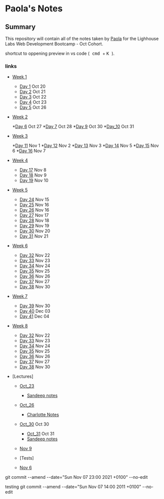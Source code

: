 # Paola's Notes
## Summary
This repository will contain all of the notes taken by [Paola](https://github.com/papoita) for the Lighhouse Labs Web Development Bootcamp - Oct Cohort.

shortcut to oppening preview in vs code
(<kbd> cmd </kbd>  + <kbd> K </kbd>).

### links



* [Week 1](/Week_1)
  * [Day 1](/Week_1/Day_1) Oct 20
  * [Day 2](/Week_1/Day_2) Oct 21
  * [Day 3](/Week_1/Day_3) Oct 22
  * [Day 4](/Week_1/Day_4) Oct 23
  * [Day 5](/Week_1/Day_5) Oct 26


* [Week 2](/Week_2)

  *[Day 6](/Week_2/Day_6) Oct 27
  *[Day 7](/Week_2/Day_7) Oct 28
  *[Day 9](/Week_2/Day_9) Oct 30
  *[Day_10](/Week_2/Day_10) Oct 31


* [Week 3](/Week_3)

  *[Day 11](Week_3/Day_11) Nov 1
  *[Day 12](Week_3/Day_12) Nov 2
  *[Day 13](Week_3/Day_13) Nov 3
  *[Day 14](Week_3/Day_14) Nov 5
  *[Day 15](Week_3/Day_15) Nov 6
  *[Day 16](Week_3/Day_16) Nov 7

* [Week 4](/Week_4)
  * [Day 17](/Week_4/Day_17) Nov 8
  * [Day 18](/Week_4/Day_18) Nov 9
  * [Day 19](/Week_4/Day_19) Nov 10

* [Week 5](/Week_5)
  * [Day 24](/Week_5/Day_24) Nov 15
  * [Day 25](/Week_5/Day_25) Nov 16
  * [Day 26](/Week_5/Day_26/pair_programming_word-search.js) Nov 16
  * [Day 27](/Week_5/Day_27) Nov 17
  * [Day 28](/Week_5/Day_28) Nov 18
  * [Day 29](/Week_5/Day_29) Nov 19
  * [Day 30](/Week_5/Day_30) Nov 20
  * [Day 31](/Week_5/Day_31) Nov 21

* [Week 6](/Week_6)
  * [Day 32](/Week_6/Day_32) Nov 22
  * [Day 33](/Week_6/Day_33) Nov 23
  * [Day 34](/Week_6/Day_34) Nov 24
  * [Day 35](/Week_6/Day_35) Nov 25
  * [Day 36](/Week_6/Day_36) Nov 26
  * [Day 37](/Week_6/Day_37) Nov 27
  * [Day 38](/Week_6/Day_38) Nov 30

* [Week 7](/Week_7)
  * [Day 39](/Week_7/Day_39) Nov 30
  * [Day 40](/Week_7/Day_40) Dec 03
  * [Day 41](/Week_7/Day_41) Dec 04

* [Week 8](/Week_8)
  * [Day 32](/Week_8/Day_32) Nov 22
  * [Day 33](/Week_8/Day_33) Nov 23
  * [Day 34](/Week_8/Day_34) Nov 24
  * [Day 35](/Week_8/Day_35) Nov 25
  * [Day 36](/Week_8/Day_36) Nov 26
  * [Day 37](/Week_8/Day_37) Nov 27
  * [Day 38](/Week_8/Day_38) Nov 30

* [Lectures]
    * [Oct_23](/Week_1/Day_4)
      * [Sandeep notes](https://github.com/letsandeepio/LHL_flex_oct-18-21/tree/main/w1_dev_workflow)
    * [Oct_26](/Week_2/Day_6)
      * [Charlotte Notes](https://github.com/papoita/WebFlex-Lectures-October18)

    * [Oct_30](/Week_2/Day_9) Oct 30
       * [Oct_31](/Week_2/Day_10) Oct 31
      * [Sandeep notes](https://github.com/letsandeepio/LHL_flex_oct-18-21/tree/main/w2_callbacks)

    * [Nov 9](Week_4/Day_18/lecture_notes)


   * [Tests]
    * [Nov 6](Week_3/Day_16/mock_test_summary)
  
      



 git commit --amend --date="Sun Nov 07 23:00 2021 +0100" --no-edit

 testing
 git commit --amend --date="Sun Nov 07 14:00 2011 +0100" --no-edit